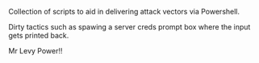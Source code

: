Collection of scripts to aid in delivering attack vectors via Powershell.

Dirty tactics such as spawing a server creds prompt box where the input gets printed back.

Mr Levy Power!!
 
